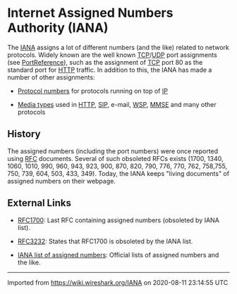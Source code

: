 # Internet Assigned Numbers Authority (IANA)

The [IANA](http://www.iana.org) assigns a lot of different numbers (and the like) related to network protocols. Widely known are the well known [TCP](/TCP)/[UDP](/UDP) port assignments (see [PortReference](/PortReference)), such as the assignment of [TCP](/TCP) port 80 as the standard port for [HTTP](/HTTP) traffic. In addition to this, the IANA has made a number of other assignments:

  - [Protocol numbers](http://www.iana.org/assignments/protocol-numbers) for protocols running on top of [IP](/Internet_Protocol)

  - [Media types](http://www.iana.org/assignments/media-types/index.html) used in [HTTP](/Hyper_Text_Transfer_Protocol), [SIP](/SIP), e-mail, [WSP](/Wireless_Session_Protocol), [MMSE](/Multimedia_Messaging_Service_Encapsulation) and many other protocols

## History

The assigned numbers (including the port numbers) were once reported using [RFC](/RFC) documents. Several of such obsoleted RFCs exists (1700, 1340, 1060, 1010, 990, 960, 943, 923, 900, 870, 820, 790, 776, 770, 762, 758,755, 750, 739, 604, 503, 433, 349). Today, the IANA keeps "living documents" of assigned numbers on their webpage.

## External Links

  - [RFC1700](http://www.rfc-editor.org/rfc/rfc1700.txt): Last RFC containing assigned numbers (obsoleted by IANA list).

  - [RFC3232](http://www.rfc-editor.org/rfc/rfc3232.txt): States that RFC1700 is obsoleted by the IANA list.

  - [IANA list of assigned numbers](http://www.iana.org/numbers): Official lists of assigned numbers and the like.

---

Imported from https://wiki.wireshark.org/IANA on 2020-08-11 23:14:55 UTC
